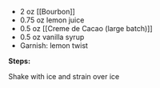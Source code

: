 * 2 oz [[Bourbon]]
* 0.75 oz lemon juice
* 0.5 oz [[Creme de Cacao (large batch)]]
* 0.5 oz vanilla syrup
* Garnish: lemon twist

**Steps:**

Shake with ice and strain over ice